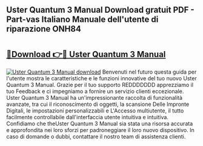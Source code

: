 ## Uster Quantum 3 Manual Download gratuit PDF - Part-vas Italiano Manuale dell'utente di riparazione ONH84

# <h2><a href="http://dfd3rp.blite.top/?on=Uster+Quantum+3+Manual">🔗Download 👉🔴 Uster Quantum 3 Manual</a></h2>

[![Uster Quantum 3 Manual download](https://i.imgur.com/lujVjoI.png)](http://dfd3rp.blite.top/?on=Uster+Quantum+3+Manual)
Benvenuti nel futuro questa guida per l'utente mostra le caratteristiche e le funzioni innovative del tuo nuovo Uster Quantum 3 Manual. Grazie per il tuo supporto REDDDDDDD apprezziamo il tuo Feedback e ci impegniamo a fornire un servizio clienti eccezionale. Uster Quantum 3 Manual ha un'impressionante raccolta di funzionalità avanzate, tra cui il riconoscimento di oggetti, la scansione Delle Impronte Digitali, le impostazioni personalizzabili e L'Accesso multiutente, il tutto facilmente controllabile dall'interfaccia utente intuitiva e intuitiva. Confidiamo che theUster Quantum 3 Manual sia stata una risorsa accurata e approfondita nei loro sforzi per padroneggiare il loro nuovo dispositivo. In caso di domande o dubbi, contattare il nostro team di assistenza clienti.
